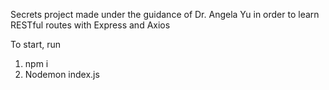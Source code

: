 Secrets project made under the guidance of Dr. Angela Yu in order to learn RESTful routes with Express and Axios

To start, run 
1. npm i
2. Nodemon index.js

